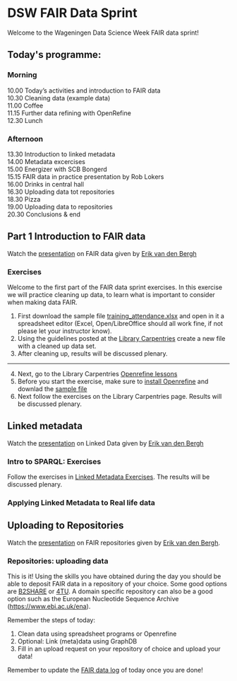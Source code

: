 # DSW FAIR Data Sprint
Welcome to the Wageningen Data Science Week FAIR data sprint!

## Today's programme:
### Morning
10.00 Today’s activities and introduction to FAIR data  
10.30 Cleaning data (example data)  
11.00 Coffee  
11.15 Further data refining with OpenRefine  
12.30 Lunch  

### Afternoon 
13.30 Introduction to linked metadata  
14.00 Metadata excercises  
15.00 Energizer with SCB Bongerd  
15.15 FAIR data in practice presentation by Rob Lokers  
16.00 Drinks in central hall  
16.30 Uploading data tot repositories  
18.30 Pizza  
19.00 Uploading data to repositories  
20.30 Conclusions & end  

## Part 1 Introduction to FAIR data
Watch the [presentation](IntroToFAIRdata.pdf) on FAIR data given by [Erik van den Bergh](https://github.com/erikvdbergh)

### Exercises
Welcome to the first part of the FAIR data sprint exercises. In this exercise we will practice cleaning up data, to learn what is important to consider when making data FAIR.

1. First download the sample file [training_attendance.xlsx](Step1_DataCleaning/training_attendance.xlsx) and open in it a spreadsheet editor (Excel, Open/LibreOffice should all work fine, if not please let your instructor know).
2. Using the guidelines posted at the [Library Carpentries](https://librarycarpentry.org/lc-spreadsheets/02-common-mistakes/index.html) create a new file with a cleaned up data set.
3. After cleaning up, results will be discussed plenary.
---
4. Next, go to the Library Carpentries [Openrefine lessons](https://librarycarpentry.org/lc-open-refine/)
5. Before you start the exercise, make sure to [install Openrefine](http://openrefine.org/download.html) and downlad the [sample file](https://github.com/LibraryCarpentry/lc-open-refine/raw/gh-pages/data/doaj-article-sample.csv)
6. Next follow the exercises on the Library Carpentries page. Results will be discussed plenary.

## Linked metadata
Watch the [presentation](IntroToLinkedMetadata.pdf) on Linked Data given by [Erik van den Bergh](https://github.com/erikvdbergh)

### Intro to SPARQL: Exercises
Follow the exercises in [Linked Metadata Exercises](LinkedMetadataExercises.md). The results will be discussed plenary.

### Applying Linked Metadata to Real life data

## Uploading to Repositories
Watch the [presentation](Repositories.pdf) on FAIR repositories given by [Erik van den Bergh](https://github.com/erikvdbergh).

### Repositories: uploading data
This is it! Using the skills you have obtained during the day you should be able to deposit FAIR data in a repository of your choice. Some good options are [B2SHARE](https://b2share.eudat.eu) or [4TU](https://data.4tu.nl/repository/). A domain specific repository can also be a good option such as the European Nucleotide Sequence Archive (https://www.ebi.ac.uk/ena).

Remember the steps of today:
1. Clean data using spreadsheet programs or Openrefine
2. Optional: Link (meta)data using GraphDB
3. Fill in an upload request on your repository of choice and upload your data!

Remember to update the [FAIR data log](FAIRDataLog.md) of today once you are done!
